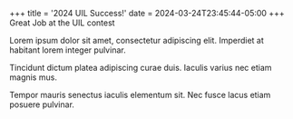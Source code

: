 +++
title = '2024 UIL Success!'
date = 2024-03-24T23:45:44-05:00
+++
Great Job at the UIL contest

Lorem ipsum dolor sit amet, consectetur adipiscing elit. Imperdiet at habitant lorem integer pulvinar.
<!--more-->
Tincidunt dictum platea adipiscing curae duis. Iaculis varius nec etiam magnis mus.

Tempor mauris senectus iaculis elementum sit. Nec fusce lacus etiam posuere pulvinar.